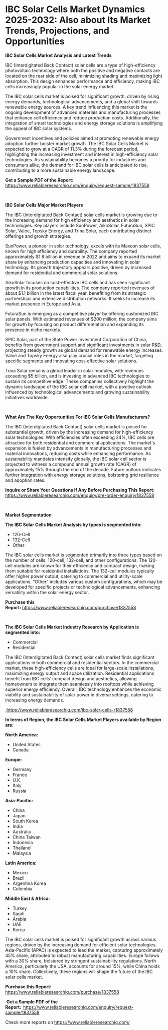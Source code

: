 <p><h1>IBC Solar Cells Market Dynamics 2025-2032: Also about Its Market Trends, Projections, and Opportunities</h1></p><p><strong>IBC Solar Cells Market Analysis and Latest Trends</strong></p>
<p><p>IBC (Interdigitated Back Contact) solar cells are a type of high-efficiency photovoltaic technology where both the positive and negative contacts are located on the rear side of the cell, minimizing shading and maximizing light absorption. This design enhances performance and efficiency, making IBC cells increasingly popular in the solar energy market.</p><p>The IBC solar cells market is poised for significant growth, driven by rising energy demands, technological advancements, and a global shift towards renewable energy sources. A key trend influencing this market is the ongoing development of advanced materials and manufacturing processes that enhance cell efficiency and reduce production costs. Additionally, the integration of smart technologies and energy storage solutions is amplifying the appeal of IBC solar systems.</p><p>Government incentives and policies aimed at promoting renewable energy adoption further bolster market growth. The IBC Solar Cells Market is expected to grow at a CAGR of 11.3% during the forecast period, highlighting the increasing investment and interest in high-efficiency solar technologies. As sustainability becomes a priority for industries and consumers alike, the demand for IBC solar cells is anticipated to rise, contributing to a more sustainable energy landscape.</p></p>
<p><strong>Get a Sample PDF of the Report:&nbsp;</strong> <a href="https://www.reliableresearchiq.com/enquiry/request-sample/1837558?utm_campaign=2275&utm_medium=2&utm_source=Github&utm_content=ia&utm_term=13022025&utm_id=ibc-solar-cells">https://www.reliableresearchiq.com/enquiry/request-sample/1837558</a></p>
<p>&nbsp;</p>
<p><strong>IBC Solar Cells Major Market Players</strong></p>
<p><p>The IBC (Interdigitated Back Contact) solar cells market is growing due to the increasing demand for high efficiency and aesthetics in solar technologies. Key players include SunPower, AikoSolar, FuturaSun, SPIC Solar, Valoe, Topsky Energy, and Trina Solar, each contributing distinct offerings and growth strategies.</p><p>SunPower, a pioneer in solar technology, excels with its Maxeon solar cells, known for high efficiency and durability. The company reported approximately $1.8 billion in revenue in 2022 and aims to expand its market share by enhancing production capacities and innovating in solar technology. Its growth trajectory appears positive, driven by increased demand for residential and commercial solar solutions.</p><p>AikoSolar focuses on cost-effective IBC cells and has seen significant growth in its production capabilities. The company reported revenues of about $1.1 billion in the latest fiscal year, benefiting from its strategic partnerships and extensive distribution networks. It seeks to increase its market presence in Europe and Asia.</p><p>FuturaSun is emerging as a competitive player by offering customized IBC solar panels. With estimated revenues of $200 million, the company aims for growth by focusing on product differentiation and expanding its presence in niche markets.</p><p>SPIC Solar, part of the State Power Investment Corporation of China, benefits from government support and significant investments in solar R&D, projecting steady growth as global demand for renewable energy increases. Valoe and Topsky Energy also play crucial roles in the market, targeting specific segments and innovating cost-effective solar solutions.</p><p>Trina Solar remains a global leader in solar modules, with revenues exceeding $5 billion, and is investing in advanced IBC technologies to sustain its competitive edge. These companies collectively highlight the dynamic landscape of the IBC solar cell market, with a positive outlook influenced by technological advancements and growing sustainability initiatives worldwide.</p></p>
<p>&nbsp;</p>
<p><strong>What Are The Key Opportunities For IBC Solar Cells Manufacturers?</strong></p>
<p><p>The IBC (Interdigitated Back Contact) solar cells market is poised for substantial growth, driven by the increasing demand for high-efficiency solar technologies. With efficiencies often exceeding 24%, IBC cells are attractive for both residential and commercial applications. The market's expansion is fueled by advancements in manufacturing processes and material innovations, reducing costs while enhancing performance. As sustainability mandates intensify globally, the IBC solar cell sector is projected to witness a compound annual growth rate (CAGR) of approximately 15% through the end of the decade. Future outlook indicates further integration with energy storage solutions, bolstering grid resilience and adoption rates.</p></p>
<p><strong>Inquire or Share Your Questions If Any Before Purchasing This Report:</strong> <a href="https://www.reliableresearchiq.com/enquiry/pre-order-enquiry/1837558?utm_campaign=2275&utm_medium=2&utm_source=Github&utm_content=ia&utm_term=13022025&utm_id=ibc-solar-cells">https://www.reliableresearchiq.com/enquiry/pre-order-enquiry/1837558</a></p>
<p>&nbsp;</p>
<p><strong>Market Segmentation</strong></p>
<p><strong>The IBC Solar Cells Market Analysis by types is segmented into:</strong></p>
<p><ul><li>120-Cell</li><li>132-Cell</li><li>Other</li></ul></p>
<p><p>The IBC solar cells market is segmented primarily into three types based on the number of cells: 120-cell, 132-cell, and other configurations. The 120-cell modules are known for their efficiency and compact design, making them suitable for residential installations. The 132-cell modules typically offer higher power output, catering to commercial and utility-scale applications. "Other" includes various custom configurations, which may be developed for specific projects or technological advancements, enhancing versatility within the solar energy sector.</p></p>
<p><strong>Purchase this Report:&nbsp;</strong><a href="https://www.reliableresearchiq.com/purchase/1837558?utm_campaign=2275&utm_medium=2&utm_source=Github&utm_content=ia&utm_term=13022025&utm_id=ibc-solar-cells">https://www.reliableresearchiq.com/purchase/1837558</a></p>
<p>&nbsp;</p>
<p><strong>The IBC Solar Cells Market Industry Research by Application is segmented into:</strong></p>
<p><ul><li>Commercial</li><li>Residential</li></ul></p>
<p><p>The IBC (Interdigitated Back Contact) solar cells market finds significant applications in both commercial and residential sectors. In the commercial market, these high-efficiency cells are ideal for large-scale installations, maximizing energy output and space utilization. Residential applications benefit from IBC cells’ compact design and aesthetics, allowing homeowners to integrate them seamlessly into rooftops while achieving superior energy efficiency. Overall, IBC technology enhances the economic viability and sustainability of solar power in diverse settings, catering to increasing energy demands.</p></p>
<p><a href="https://www.reliableresearchiq.com/ibc-solar-cells-r1837558?utm_campaign=2275&utm_medium=2&utm_source=Github&utm_content=ia&utm_term=13022025&utm_id=ibc-solar-cells">&nbsp;https://www.reliableresearchiq.com/ibc-solar-cells-r1837558</a></p>
<p><strong>In terms of Region, the IBC Solar Cells Market Players available by Region are:</strong></p>
<p>
    <p> <strong> North America: </strong>
        <ul>
            <li>United States</li>
            <li>Canada</li>
        </ul>
        </p> 
    <p> <strong> Europe: </strong>
        <ul>
            <li>Germany</li>
            <li>France</li>
            <li>U.K.</li>
            <li>Italy</li>
            <li>Russia</li>
        </ul>
        </p> 
    <p> <strong> Asia-Pacific: </strong>
        <ul>
            <li>China</li>
            <li>Japan</li>
            <li>South Korea</li>
            <li>India</li>
            <li>Australia</li>
            <li>China Taiwan</li>
            <li>Indonesia</li>
            <li>Thailand</li>
            <li>Malaysia</li>
        </ul>
        </p> 
    <p> <strong> Latin America: </strong>
        <ul>
            <li>Mexico</li>
            <li>Brazil</li>
            <li>Argentina Korea</li>
            <li>Colombia</li>
        </ul>
        </p> 
    <p> <strong> Middle East & Africa: </strong>
        <ul>
            <li>Turkey</li>
            <li>Saudi</li>
            <li>Arabia</li>
            <li>UAE</li>
            <li>Korea</li>
        </ul>
    </p>
    </p>
<p><p>The IBC solar cells market is poised for significant growth across various regions, driven by the increasing demand for efficient solar technologies. Asia-Pacific (APAC) is expected to lead the market, capturing approximately 45% share, attributed to robust manufacturing capabilities. Europe follows with a 30% share, bolstered by stringent sustainability regulations. North America, particularly the USA, accounts for around 15%, while China holds a 10% share. Collectively, these regions will shape the future of the IBC solar cells market.</p></p>
<p><strong>Purchase this Report: </strong><a href="https://www.reliableresearchiq.com/purchase/1837558?utm_campaign=2275&utm_medium=2&utm_source=Github&utm_content=ia&utm_term=13022025&utm_id=ibc-solar-cells">https://www.reliableresearchiq.com/purchase/1837558</a></p>
<p>&nbsp;<strong>Get a Sample PDF of the Report:&nbsp;&nbsp;</strong><a href="https://www.reliableresearchiq.com/enquiry/request-sample/1837558?utm_campaign=2275&utm_medium=2&utm_source=Github&utm_content=ia&utm_term=13022025&utm_id=ibc-solar-cells">https://www.reliableresearchiq.com/enquiry/request-sample/1837558</a></p>
<p><strong></strong></p>
<p>Check more reports on <a href="https://www.reliableresearchiq.com/?utm_campaign=2275&utm_medium=2&utm_source=Github&utm_content=ia&utm_term=13022025&utm_id=ibc-solar-cells">https://www.reliableresearchiq.com/</a></p>